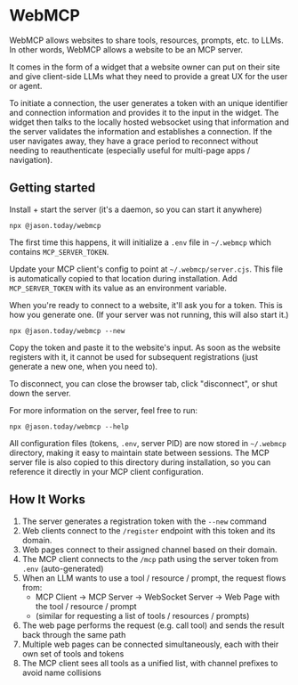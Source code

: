 # WebMCP

WebMCP allows websites to share tools, resources, prompts, etc. to LLMs. In other words, WebMCP allows a website to be  an MCP server.

It comes in the form of a widget that a website owner can put on their site and give client-side LLMs what they need to provide a great UX for the user or agent.

To initiate a connection, the user generates a token with an unique identifier and connection information and provides it to the input in the widget. The widget then talks to the locally hosted websocket using that information and the server validates the information and establishes a connection. If the user navigates away, they have a grace period to reconnect without needing to reauthenticate (especially useful for multi-page apps / navigation).

## Getting started

Install + start the server (it's a daemon, so you can start it anywhere)

```shell
npx @jason.today/webmcp
```

The first time this happens, it will initialize a `.env` file in `~/.webmcp` which contains `MCP_SERVER_TOKEN`.

Update your MCP client's config to point at `~/.webmcp/server.cjs`. This file is automatically copied to that location during installation. Add `MCP_SERVER_TOKEN` with its value as an environment variable.

When you're ready to connect to a website, it'll ask you for a token. This is how you generate one.
(If your server was not running, this will also start it.)

```
npx @jason.today/webmcp --new
```

Copy the token and paste it to the website's input. As soon as the website registers with it, it cannot be used for subsequent registrations (just generate a new one, when you need to).

To disconnect, you can close the browser tab, click "disconnect", or shut down the server.

For more information on the server, feel free to run:

```
npx @jason.today/webmcp --help
```

All configuration files (tokens, `.env`, server PID) are now stored in `~/.webmcp` directory, making it easy to maintain state between sessions. The MCP server file is also copied to this directory during installation, so you can reference it directly in your MCP client configuration.

## How It Works

1. The server generates a registration token with the `--new` command
2. Web clients connect to the `/register` endpoint with this token and its domain.
3. Web pages connect to their assigned channel based on their domain.
4. The MCP client connects to the `/mcp` path using the server token from `.env` (auto-generated)
5. When an LLM wants to use a tool / resource / prompt, the request flows from:
   - MCP Client → MCP Server → WebSocket Server → Web Page with the tool / resource / prompt
   - (similar for requesting a list of tools / resources / prompts)
6. The web page performs the request (e.g. call tool) and sends the result back through the same path
7. Multiple web pages can be connected simultaneously, each with their own set of tools and tokens
8. The MCP client sees all tools as a unified list, with channel prefixes to avoid name collisions
